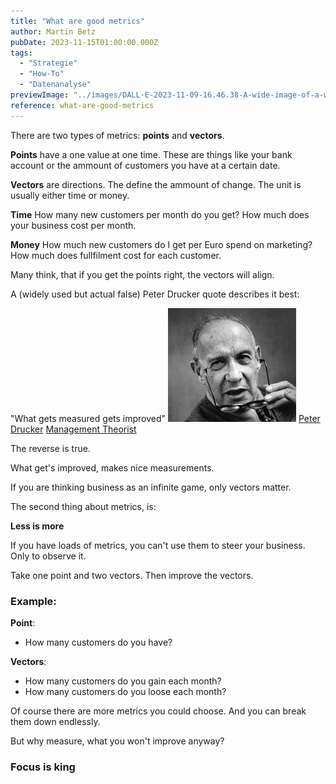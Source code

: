 ```yaml
---
title: "What are good metrics"
author: Martin Betz
pubDate: 2023-11-15T01:00:00.000Z
tags:
  - "Strategie"
  - "How-To"
  - "Datenanalyse"
previewImage: "../images/DALL·E-2023-11-09-16.46.38-A-wide-image-of-a-workshop-wall-filled-with-an-array-of-business-metrics.-The-wall-features-a-variety-of-geometric-shapes-representing-different-chart.png"
reference: what-are-good-metrics
---
```


There are two types of metrics: **points** and **vectors**.

**Points** have a one value at one time. These are things like your bank account or the ammount of customers you have at a certain date.

**Vectors** are directions. The define the ammount of change.
The unit is usually either time or money.

**Time**
How many new customers per month do you get? How much does your business cost per month.

**Money**
How much new customers do I get per Euro spend on marketing? How much does fullfilment cost for each customer.

Many think, that if you get the points right, the vectors will align.

A (widely used but actual false) Peter Drucker quote describes it best:

"What gets measured gets improved" [![peter drucker management theorist](../images/peter-drucker-taking-his-glasses-of.jpg)](https://medium.com/centre-for-public-impact/what-gets-measured-gets-managed-its-wrong-and-drucker-never-said-it-fe95886d3df6) [Peter Drucker](https://medium.com/centre-for-public-impact/what-gets-measured-gets-managed-its-wrong-and-drucker-never-said-it-fe95886d3df6) [Management Theorist](https://medium.com/centre-for-public-impact/what-gets-measured-gets-managed-its-wrong-and-drucker-never-said-it-fe95886d3df6)

The reverse is true.

What get's improved, makes nice measurements.

If you are thinking business as an infinite game, only vectors matter.

The second thing about metrics, is:

**Less is more**

If you have loads of metrics, you can't use them to steer your business. Only to observe it.

Take one point and two vectors. Then improve the vectors.

### Example:

**Point**:

- How many customers do you have?

**Vectors**:

- How many customers do you gain each month?
- How many customers do you loose each month?

Of course there are more metrics you could choose. And you can break them down endlessly.

But why measure, what you won't improve anyway?

### Focus is king
